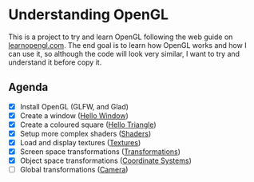 # Understanding OpenGL
This is a project to try and learn OpenGL following the web guide on [learnopengl.com](https://learnopengl.com/Introduction).  The end goal is to learn how OpenGL works and how I can use it, so although the code will look very similar, I want to try and understand it before copy it.

## Agenda
- [x] Install OpenGL (GLFW, and Glad)
- [x] Create a window ([Hello Window](https://learnopengl.com/Getting-started/Hello-Window))
- [x] Create a coloured square ([Hello Triangle](https://learnopengl.com/Getting-started/Hello-Triangle))
- [x] Setup more complex shaders ([Shaders](https://learnopengl.com/Getting-started/Shaders))
- [x] Load and display textures ([Textures](https://learnopengl.com/Getting-started/Textures))
- [x] Screen space transformations ([Transformations](https://learnopengl.com/Getting-started/Transformations))
- [x] Object space transformations ([Coordinate Systems](https://learnopengl.com/Getting-started/Coordinate-Systems))
- [ ] Global transformations ([Camera](https://learnopengl.com/Getting-started/Camera))
